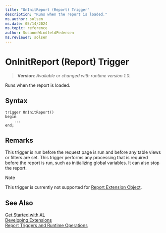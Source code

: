 ```yaml
---
title: "OnInitReport (Report) Trigger"
description: "Runs when the report is loaded."
ms.author: solsen
ms.date: 05/14/2024
ms.topic: reference
author: SusanneWindfeldPedersen
ms.reviewer: solsen
---
```

[//]: # (START>DO_NOT_EDIT)
[//]: # (IMPORTANT:Do not edit any of the content between here and the END>DO_NOT_EDIT.)
[//]: # (Any modifications should be made in the .xml files in the ModernDev repo.)

# OnInitReport (Report) Trigger
> **Version**: _Available or changed with runtime version 1.0._

Runs when the report is loaded.


## Syntax
```AL
trigger OnInitReport()
begin
    ...
end;
```



[//]: # (IMPORTANT: END>DO_NOT_EDIT)

## Remarks  

This trigger is run before the request page is run and before any table views or filters are set. This trigger performs any processing that is required before the report is run, such as initializing global variables. It can also stop the report.  

> [!NOTE]  
> This trigger is currently not supported for [Report Extension Object](../../devenv-report-ext-example.md).

## See Also

[Get Started with AL](../../devenv-get-started.md)  
[Developing Extensions](../../devenv-dev-overview.md)  
[Report Triggers and Runtime Operations](../../devenv-report-triggers.md)  
